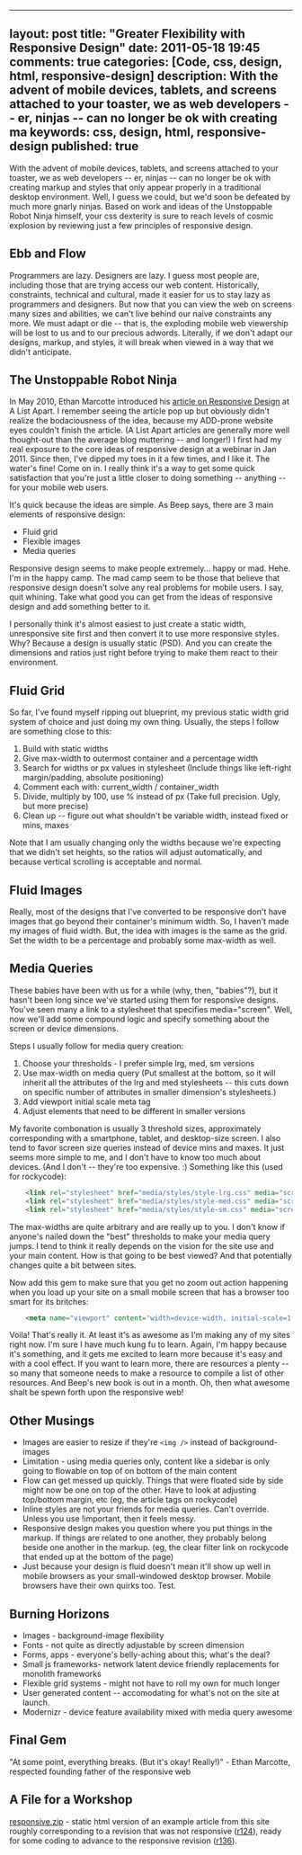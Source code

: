 
---
layout: post
title: "Greater Flexibility with Responsive Design"
date: 2011-05-18 19:45
comments: true
categories: [Code, css, design, html, responsive-design]
description: With the advent of mobile devices, tablets, and screens attached to your toaster, we as web developers -- er, ninjas -- can no longer be ok with creating ma
keywords: css, design, html, responsive-design
published: true
---

With the advent of mobile devices, tablets, and screens attached to your toaster, we as web developers -- er, ninjas -- can no longer be ok with creating markup and styles that only appear properly in a traditional desktop environment.  Well, I guess we could, but we'd soon be defeated by much more gnarly ninjas.  Based on work and ideas of the Unstoppable Robot Ninja himself, your css dexterity is sure to reach levels of cosmic explosion by reviewing just a few principles of responsive design.
<!--more-->

Ebb and Flow
------------

Programmers are lazy.  Designers are lazy.  I guess most people are, including those that are trying access our web content.  Historically, constraints, technical and cultural, made it easier for us to stay lazy as programmers and designers.  But now that you can view the web on screens many sizes and abilities, we can't live behind our naive constraints any more.  We must adapt or die -- that is, the exploding mobile web viewership will be lost to us and to our precious adwords.  Literally, if we don't adapt our designs, markup, and styles, it will break when viewed in a way that we didn't anticipate.

The Unstoppable Robot Ninja
---------------------------

In May 2010, Ethan Marcotte introduced his [article on Responsive Design](http://www.alistapart.com/articles/responsive-web-design/) at A List Apart.  I remember seeing the article pop up but obviously didn't realize the bodaciousness of the idea, because my ADD-prone website eyes couldn't finish the article.  (A List Apart articles are generally more well thought-out than the average blog muttering -- and longer!)  I first had my real exposure to the core ideas of responsive design at a webinar in Jan 2011.  Since then, I've dipped my toes in it a few times, and I like it.  The water's fine!  Come on in.  I really think it's a way to get some quick satisfaction that you're just a little closer to doing something -- anything -- for your mobile web users.

It's quick because the ideas are simple.  As Beep says, there are 3 main elements of responsive design:

* Fluid grid
* Flexible images
* Media queries

Responsive design seems to make people extremely... happy or mad.  Hehe.  I'm in the happy camp.  The mad camp seem to be those that believe that responsive design doesn't solve any real problems for mobile users.  I say, quit whining.  Take what good you can get from the ideas of responsive design and add something better to it.

I personally think it's almost easiest to just create a static width, unresponsive site first and then convert it to use more responsive styles.  Why?  Because a design is usually static (PSD).  And you can create the dimensions and ratios just right before trying to make them react to their environment.  

Fluid Grid
----------

So far, I've found myself ripping out blueprint, my previous static width grid system of choice and just doing my own thing.  Usually, the steps I follow are something close to this:

1. Build with static widths
2. Give max-width to outermost container and a percentage width
3. Search for widths or px values in stylesheet (Include things like left-right margin/padding, absolute positioning)
4. Comment each with:  current_width / container_width
5. Divide, multiply by 100, use % instead of px (Take full precision.  Ugly, but more precise)
6. Clean up -- figure out what shouldn't be variable width, instead fixed or mins, maxes

Note that I am usually changing only the widths because we're expecting that we didn't set heights, so the ratios will adjust automatically, and because vertical scrolling is acceptable and normal.

Fluid Images
------------

Really, most of the designs that I've converted to be responsive don't have images that go beyond their container's minimum width.  So, I haven't made my images of fluid width.  But, the idea with images is the same as the grid.  Set the width to be a percentage and probably some max-width as well.

Media Queries
-------------

These babies have been with us for a while (why, then, "babies"?), but it hasn't been long since we've started using them for responsive designs.  You've seen many a link to a stylesheet that specifies media="screen".  Well, now we'll add some compound logic and specify something about the screen or device dimensions.

Steps I usually follow for media query creation:

1. Choose your thresholds - I prefer simple lrg, med, sm versions
2. Use max-width on media query  (Put smallest at the bottom, so it will inherit all the attributes of the lrg and med stylesheets -- this cuts down on specific number of attributes in smaller dimension's stylesheets.)
3. Add viewport initial scale meta tag
4. Adjust elements that need to be different in smaller versions

My favorite combonation is usually 3 threshold sizes, approximately corresponding with a smartphone, tablet, and desktop-size screen.  I also tend to favor screen size queries instead of device mins and maxes.  It just seems more simple to me, and I don't have to know too much about devices. (And I don't -- they're too expensive. :)  Something like this (used for rockycode):

```html
	<link rel="stylesheet" href="media/styles/style-lrg.css" media="screen" />
	<link rel="stylesheet" href="media/styles/style-med.css" media="screen and (max-width:1023px)" />
	<link rel="stylesheet" href="media/styles/style-sm.css" media="screen and (max-width: 639px)" />
```

The max-widths are quite arbitrary and are really up to you.  I don't know if anyone's nailed down the "best" thresholds to make your media query jumps.  I tend to think it really depends on the vision for the site use and your main content.  How is that going to be best viewed?  And that potentially changes quite a bit between sites.

Now add this gem to make sure that you get no zoom out action happening when you load up your site on a small mobile screen that has a browser too smart for its britches:

```html
	<meta name="viewport" content="width=device-width, initial-scale=1.0">
```

Voila!  That's really it.  At least it's as awesome as I'm making any of my sites right now.  I'm sure I have much kung fu to learn.  Again, I'm happy because it's something, and it gets me excited to learn more because it's easy and with a cool effect.  If you want to learn more, there are resources a plenty -- so many that someone needs to make a resource to compile a list of other resources.  And Beep's new book is out in a month.  Oh, then what awesome shalt be spewn forth upon the responsive web!

Other Musings
-------------

* Images are easier to resize if they're `<img />` instead of background-images
* Limitation - using media queries only, content like a sidebar is only going to flowable on top of on bottom of the main content
* Flow can get messed up quickly.  Things that were floated side by side might now be one on top of the other.  Have to look at adjusting top/bottom margin, etc (eg, the article tags on rockycode)
* Inline styles are not your friends for media queries.  Can't override.  Unless you use !important, then it feels messy.
* Responsive design makes you question where you put things in the markup.  If things are related to one another, they probably belong beside one another in the markup.  (eg, the clear filter link on rockycode that ended up at the bottom of the page)
* Just because your design is fluid doesn't mean it'll show up well in mobile browsers as your small-windowed desktop browser.  Mobile browsers have their own quirks too.  Test.

Burning Horizons
----------------

* Images - background-image flexibility
* Fonts - not quite as directly adjustable by screen dimension
* Forms, apps - everyone's belly-aching about this; what's the deal?
* Small js frameworks- network latent device friendly replacements for monolith frameworks
* Flexible grid systems - might not have to roll my own for much longer
* User generated content -- accomodating for what's not on the site at launch.
* Modernizr - device feature availability mixed with media query awesome

Final Gem
------------

"At some point, everything breaks.  (But it's okay!  Really!)" - Ethan Marcotte, respected founding father of the responsive web

A File for a Workshop
---------------------

[responsive.zip](https://bitbucket.org/jtsnake/rockycode/downloads/responsive.zip) - static html version of an example article from this site roughly corresponding to a revision that was not responsive ([r124](https://bitbucket.org/jtsnake/rockycode/changeset/6d4d197239da)), ready for some coding to advance to the responsive revision ([r136](https://bitbucket.org/jtsnake/rockycode/changeset/fc4d96ec91f2)).

  
